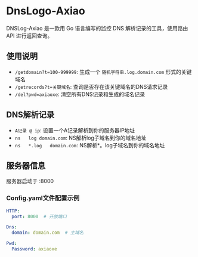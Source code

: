 # DnsLogo-Axiao

DNSLog-Axiao 是一款用 Go 语言编写的监控 DNS 解析记录的工具，使用路由 API 进行返回查询。

## 使用说明

- `/getdomain?t=100-999999`: 生成一个 `随机字符串.log.domain.com` 形式的关键域名
- `/getrecords?t=关键域名`: 查询是否存在该关键域名的DNS请求记录
- `/del?pwd=axiaoxe`: 清空所有DNS记录和生成的域名记录

## DNS解析记录
- `A记录 @ ip`: 设置一个A记录解析到你的服务器IP地址
- `ns	log	domain.com`: NS解析log子域名到你的域名地址
- `ns	*.log	domain.com`: NS解析*。log子域名到你的域名地址

## 服务器信息

服务器启动于 :8000

### Config.yaml文件配置示例

```yaml
HTTP:
  port: 8000  # 开放端口

Dns:
  domain: domain.com  # 主域名

Pwd:
  Password: axiaoxe
